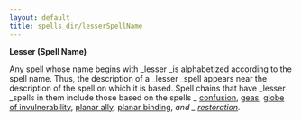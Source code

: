 ```yaml
---
layout: default
title: spells_dir/lesserSpellName
---
```

 **Lesser (Spell Name)**

Any spell whose name begins with _lesser _is alphabetized according to the spell name. Thus, the description of a _lesser _spell appears near the description of the spell on which it is based. Spell chains that have _lesser _spells in them include those based on the spells _ [confusion](confusion#_confusion), [geas](geasQuest#_geas-quest), [globe of invulnerability](globeOfInvulnerability#_globe-of-invulnerability), [planar ally](planarAlly#_planar-ally), [planar binding](planarBinding#_planar-binding), _and _ [restoration](restoration#_restoration)._

